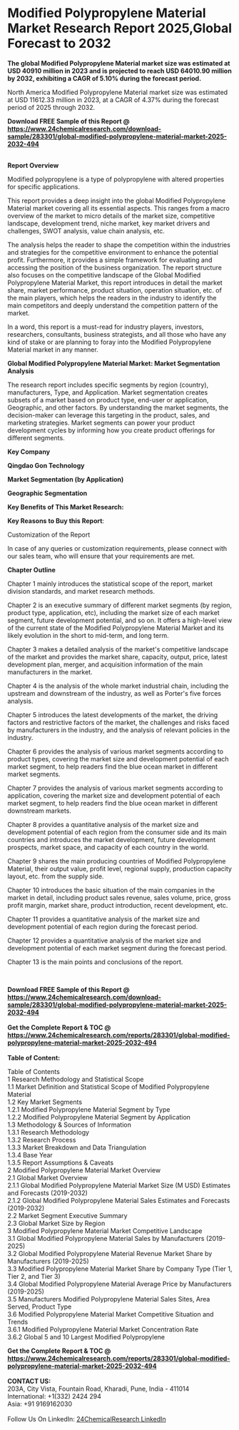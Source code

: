 <h1>Modified Polypropylene Material Market Research Report 2025,Global Forecast to 2032</h1><p><strong>The global Modified Polypropylene Material market size was estimated at USD 40910 million in 2023 and is projected to reach USD 64010.90 million by 2032, exhibiting a CAGR of 5.10% during the forecast period.</strong></p><p>
</p><p>
North America Modified Polypropylene Material market size was estimated at USD 11612.33 million in 2023, at a CAGR of 4.37% during the forecast period of 2025 through 2032.</p><div><b>Download FREE Sample of this Report @ 
            <a href="https://www.24chemicalresearch.com/download-sample/283301/global-modified-polypropylene-material-market-2025-2032-494">
            https://www.24chemicalresearch.com/download-sample/283301/global-modified-polypropylene-material-market-2025-2032-494</a></b></div><br><p>
</p><p><strong>Report Overview</strong></p><p>
</p><p>Modified polypropylene is a type of polypropylene with altered properties for specific applications.</p><p>
</p><p>This report provides a deep insight into the global Modified Polypropylene Material market covering all its essential aspects. This ranges from a macro overview of the market to micro details of the market size, competitive landscape, development trend, niche market, key market drivers and challenges, SWOT analysis, value chain analysis, etc.</p><p>
</p><p>
The analysis helps the reader to shape the competition within the industries and strategies for the competitive environment to enhance the potential profit. Furthermore, it provides a simple framework for evaluating and accessing the position of the business organization. The report structure also focuses on the competitive landscape of the Global Modified Polypropylene Material Market, this report introduces in detail the market share, market performance, product situation, operation situation, etc. of the main players, which helps the readers in the industry to identify the main competitors and deeply understand the competition pattern of the market.</p><p>
In a word, this report is a must-read for industry players, investors, researchers, consultants, business strategists, and all those who have any kind of stake or are planning to foray into the Modified Polypropylene Material market in any manner.</p><p>
</p><p><strong>Global Modified Polypropylene Material Market: Market Segmentation Analysis</strong></p><p>
</p><p>The research report includes specific segments by region (country), manufacturers, Type, and Application. Market segmentation creates subsets of a market based on product type, end-user or application, Geographic, and other factors. By understanding the market segments, the decision-maker can leverage this targeting in the product, sales, and marketing strategies. Market segments can power your product development cycles by informing how you create product offerings for different segments.</p><p>
</p><p><strong>Key Company</strong></p><p>
</p><p>
</p><p><strong>Qingdao Gon Technology</strong></p><p>
</p><p>
</p><p><strong>Market Segmentation (by Application)</strong></p><p>
</p><p>
</p><p></p><p>
<strong>Geographic Segmentation</strong></p><p>
</p><p>
</p><p><strong>Key Benefits of This Market Research:</strong></p><p>
</p><p>
</p><p><strong>Key Reasons to Buy this Report</strong>:</p><p>
</p><p>
</p><p>Customization of the Report</p><p>
In case of any queries or customization requirements, please connect with our sales team, who will ensure that your requirements are met.</p><p>
</p><p><strong>Chapter Outline</strong></p><p>
</p><p>Chapter 1 mainly introduces the statistical scope of the report, market division standards, and market research methods.</p><p>
Chapter 2 is an executive summary of different market segments (by region, product type, application, etc), including the market size of each market segment, future development potential, and so on. It offers a high-level view of the current state of the Modified Polypropylene Material Market and its likely evolution in the short to mid-term, and long term.</p><p>
Chapter 3 makes a detailed analysis of the market's competitive landscape of the market and provides the market share, capacity, output, price, latest development plan, merger, and acquisition information of the main manufacturers in the market.</p><p>
Chapter 4 is the analysis of the whole market industrial chain, including the upstream and downstream of the industry, as well as Porter's five forces analysis.</p><p>
Chapter 5 introduces the latest developments of the market, the driving factors and restrictive factors of the market, the challenges and risks faced by manufacturers in the industry, and the analysis of relevant policies in the industry.</p><p>
Chapter 6 provides the analysis of various market segments according to product types, covering the market size and development potential of each market segment, to help readers find the blue ocean market in different market segments.</p><p>
Chapter 7 provides the analysis of various market segments according to application, covering the market size and development potential of each market segment, to help readers find the blue ocean market in different downstream markets.</p><p>
Chapter 8 provides a quantitative analysis of the market size and development potential of each region from the consumer side and its main countries and introduces the market development, future development prospects, market space, and capacity of each country in the world.</p><p>
Chapter 9 shares the main producing countries of Modified Polypropylene Material, their output value, profit level, regional supply, production capacity layout, etc. from the supply side.</p><p>
Chapter 10 introduces the basic situation of the main companies in the market in detail, including product sales revenue, sales volume, price, gross profit margin, market share, product introduction, recent development, etc.</p><p>
Chapter 11 provides a quantitative analysis of the market size and development potential of each region during the forecast period.</p><p>
Chapter 12 provides a quantitative analysis of the market size and development potential of each market segment during the forecast period.</p><p>
Chapter 13 is the main points and conclusions of the report.</p><p>
 </p><div><b>Download FREE Sample of this Report @ 
            <a href="https://www.24chemicalresearch.com/download-sample/283301/global-modified-polypropylene-material-market-2025-2032-494">
            https://www.24chemicalresearch.com/download-sample/283301/global-modified-polypropylene-material-market-2025-2032-494</a></b></div><br><div><b>Get the Complete Report & TOC @ 
            <a href="https://www.24chemicalresearch.com/reports/283301/global-modified-polypropylene-material-market-2025-2032-494">
            https://www.24chemicalresearch.com/reports/283301/global-modified-polypropylene-material-market-2025-2032-494</a></b></div><br>
            <b>Table of Content:</b><p>Table of Contents<br />
1 Research Methodology and Statistical Scope<br />
1.1 Market Definition and Statistical Scope of Modified Polypropylene Material<br />
1.2 Key Market Segments<br />
1.2.1 Modified Polypropylene Material Segment by Type<br />
1.2.2 Modified Polypropylene Material Segment by Application<br />
1.3 Methodology & Sources of Information<br />
1.3.1 Research Methodology<br />
1.3.2 Research Process<br />
1.3.3 Market Breakdown and Data Triangulation<br />
1.3.4 Base Year<br />
1.3.5 Report Assumptions & Caveats<br />
2 Modified Polypropylene Material Market Overview<br />
2.1 Global Market Overview<br />
2.1.1 Global Modified Polypropylene Material Market Size (M USD) Estimates and Forecasts (2019-2032)<br />
2.1.2 Global Modified Polypropylene Material Sales Estimates and Forecasts (2019-2032)<br />
2.2 Market Segment Executive Summary<br />
2.3 Global Market Size by Region<br />
3 Modified Polypropylene Material Market Competitive Landscape<br />
3.1 Global Modified Polypropylene Material Sales by Manufacturers (2019-2025)<br />
3.2 Global Modified Polypropylene Material Revenue Market Share by Manufacturers (2019-2025)<br />
3.3 Modified Polypropylene Material Market Share by Company Type (Tier 1, Tier 2, and Tier 3)<br />
3.4 Global Modified Polypropylene Material Average Price by Manufacturers (2019-2025)<br />
3.5 Manufacturers Modified Polypropylene Material Sales Sites, Area Served, Product Type<br />
3.6 Modified Polypropylene Material Market Competitive Situation and Trends<br />
3.6.1 Modified Polypropylene Material Market Concentration Rate<br />
3.6.2 Global 5 and 10 Largest Modified Polypropylene </p><div><b>Get the Complete Report & TOC @ 
            <a href="https://www.24chemicalresearch.com/reports/283301/global-modified-polypropylene-material-market-2025-2032-494">
            https://www.24chemicalresearch.com/reports/283301/global-modified-polypropylene-material-market-2025-2032-494</a></b></div><br><b>CONTACT US:</b><br>
            203A, City Vista, Fountain Road, Kharadi, Pune, India - 411014<br>
            International: +1(332) 2424 294<br>
            Asia: +91 9169162030 <br><br>
            Follow Us On LinkedIn: <a href="https://www.linkedin.com/company/24chemicalresearch/">24ChemicalResearch LinkedIn</a>